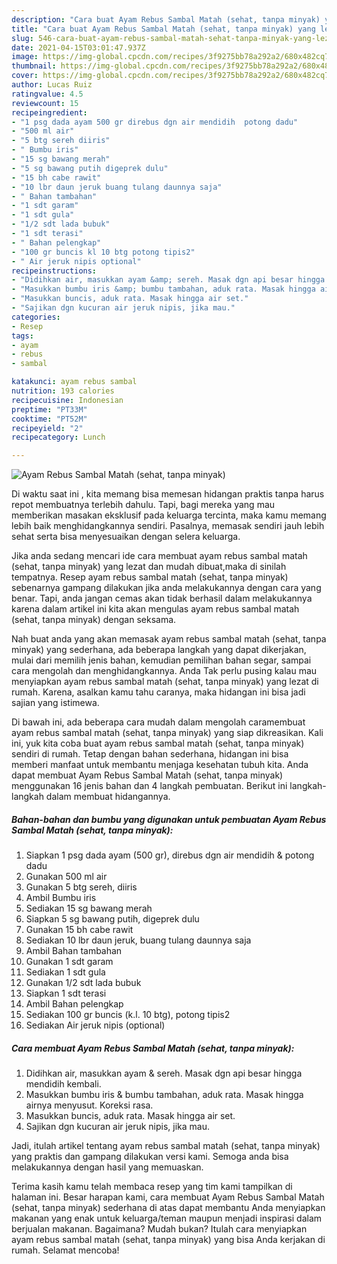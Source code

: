 ```yaml
---
description: "Cara buat Ayam Rebus Sambal Matah (sehat, tanpa minyak) yang lezat Untuk Jualan"
title: "Cara buat Ayam Rebus Sambal Matah (sehat, tanpa minyak) yang lezat Untuk Jualan"
slug: 546-cara-buat-ayam-rebus-sambal-matah-sehat-tanpa-minyak-yang-lezat-untuk-jualan
date: 2021-04-15T03:01:47.937Z
image: https://img-global.cpcdn.com/recipes/3f9275bb78a292a2/680x482cq70/ayam-rebus-sambal-matah-sehat-tanpa-minyak-foto-resep-utama.jpg
thumbnail: https://img-global.cpcdn.com/recipes/3f9275bb78a292a2/680x482cq70/ayam-rebus-sambal-matah-sehat-tanpa-minyak-foto-resep-utama.jpg
cover: https://img-global.cpcdn.com/recipes/3f9275bb78a292a2/680x482cq70/ayam-rebus-sambal-matah-sehat-tanpa-minyak-foto-resep-utama.jpg
author: Lucas Ruiz
ratingvalue: 4.5
reviewcount: 15
recipeingredient:
- "1 psg dada ayam 500 gr direbus dgn air mendidih  potong dadu"
- "500 ml air"
- "5 btg sereh diiris"
- " Bumbu iris"
- "15 sg bawang merah"
- "5 sg bawang putih digeprek dulu"
- "15 bh cabe rawit"
- "10 lbr daun jeruk buang tulang daunnya saja"
- " Bahan tambahan"
- "1 sdt garam"
- "1 sdt gula"
- "1/2 sdt lada bubuk"
- "1 sdt terasi"
- " Bahan pelengkap"
- "100 gr buncis kl 10 btg potong tipis2"
- " Air jeruk nipis optional"
recipeinstructions:
- "Didihkan air, masukkan ayam &amp; sereh. Masak dgn api besar hingga mendidih kembali."
- "Masukkan bumbu iris &amp; bumbu tambahan, aduk rata. Masak hingga airnya menyusut. Koreksi rasa."
- "Masukkan buncis, aduk rata. Masak hingga air set."
- "Sajikan dgn kucuran air jeruk nipis, jika mau."
categories:
- Resep
tags:
- ayam
- rebus
- sambal

katakunci: ayam rebus sambal 
nutrition: 193 calories
recipecuisine: Indonesian
preptime: "PT33M"
cooktime: "PT52M"
recipeyield: "2"
recipecategory: Lunch

---
```



![Ayam Rebus Sambal Matah (sehat, tanpa minyak)](https://img-global.cpcdn.com/recipes/3f9275bb78a292a2/680x482cq70/ayam-rebus-sambal-matah-sehat-tanpa-minyak-foto-resep-utama.jpg)

Di waktu  saat ini , kita memang bisa memesan hidangan praktis tanpa harus repot membuatnya terlebih dahulu. Tapi, bagi mereka yang mau memberikan masakan eksklusif pada keluarga tercinta, maka kamu memang lebih baik menghidangkannya sendiri. Pasalnya, memasak sendiri jauh lebih sehat serta bisa menyesuaikan dengan selera keluarga.

Jika anda sedang mencari ide cara membuat ayam rebus sambal matah (sehat, tanpa minyak) yang lezat dan mudah dibuat,maka di sinilah tempatnya. Resep ayam rebus sambal matah (sehat, tanpa minyak)  sebenarnya gampang dilakukan jika anda melakukannya dengan cara yang benar. Tapi, anda jangan cemas akan tidak berhasil dalam melakukannya 
karena dalam artikel ini kita akan mengulas ayam rebus sambal matah (sehat, tanpa minyak) dengan seksama.  



Nah buat anda yang akan memasak ayam rebus sambal matah (sehat, tanpa minyak) yang sederhana, ada beberapa langkah yang dapat dikerjakan, mulai dari memilih jenis bahan, kemudian pemilihan bahan segar, sampai cara mengolah dan menghidangkannya. Anda Tak perlu pusing kalau mau menyiapkan ayam rebus sambal matah (sehat, tanpa minyak) yang lezat di rumah. Karena, asalkan kamu  tahu caranya, maka hidangan ini bisa jadi sajian yang istimewa.

Di bawah ini, ada beberapa cara mudah dalam mengolah caramembuat ayam rebus sambal matah (sehat, tanpa minyak) yang siap dikreasikan. Kali ini, yuk kita coba buat ayam rebus sambal matah (sehat, tanpa minyak) sendiri di rumah. Tetap dengan bahan sederhana, hidangan ini bisa memberi manfaat untuk membantu menjaga kesehatan tubuh kita. Anda dapat membuat Ayam Rebus Sambal Matah (sehat, tanpa minyak) menggunakan 16 jenis bahan dan 4 langkah pembuatan. Berikut ini langkah-langkah dalam membuat hidangannya.

<!--inarticleads1-->

##### Bahan-bahan dan bumbu yang digunakan untuk pembuatan Ayam Rebus Sambal Matah (sehat, tanpa minyak):

1. Siapkan 1 psg dada ayam (500 gr), direbus dgn air mendidih &amp; potong dadu
1. Gunakan 500 ml air
1. Gunakan 5 btg sereh, diiris
1. Ambil  Bumbu iris
1. Sediakan 15 sg bawang merah
1. Siapkan 5 sg bawang putih, digeprek dulu
1. Gunakan 15 bh cabe rawit
1. Sediakan 10 lbr daun jeruk, buang tulang daunnya saja
1. Ambil  Bahan tambahan
1. Gunakan 1 sdt garam
1. Sediakan 1 sdt gula
1. Gunakan 1/2 sdt lada bubuk
1. Siapkan 1 sdt terasi
1. Ambil  Bahan pelengkap
1. Sediakan 100 gr buncis (k.l. 10 btg), potong tipis2
1. Sediakan  Air jeruk nipis (optional)




<!--inarticleads2-->

##### Cara membuat Ayam Rebus Sambal Matah (sehat, tanpa minyak):

1. Didihkan air, masukkan ayam &amp; sereh. Masak dgn api besar hingga mendidih kembali.
1. Masukkan bumbu iris &amp; bumbu tambahan, aduk rata. Masak hingga airnya menyusut. Koreksi rasa.
1. Masukkan buncis, aduk rata. Masak hingga air set.
1. Sajikan dgn kucuran air jeruk nipis, jika mau.




Jadi, itulah artikel tentang  ayam rebus sambal matah (sehat, tanpa minyak)  yang praktis dan gampang dilakukan versi kami. Semoga anda bisa melakukannya dengan hasil yang memuaskan. 

Terima kasih kamu telah membaca resep yang tim kami tampilkan di halaman ini. Besar harapan kami, cara membuat  Ayam Rebus Sambal Matah (sehat, tanpa minyak) sederhana di atas dapat membantu Anda menyiapkan makanan yang enak untuk keluarga/teman maupun menjadi inspirasi dalam berjualan makanan. Bagaimana? Mudah bukan? Itulah cara menyiapkan ayam rebus sambal matah (sehat, tanpa minyak) yang bisa Anda kerjakan di rumah. Selamat mencoba!

